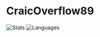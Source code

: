 CraicOverflow89
===============

![Stats](https://github-readme-stats.vercel.app/api?username=CraicOverflow89&theme=github_dark&show_icons=true&count_private=true) ![Languages](https://github-readme-stats.vercel.app/api/top-langs/?username=CraicOverflow89&hide=xs&theme=github_dark)